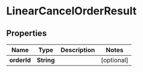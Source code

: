 # LinearCancelOrderResult

## Properties
Name | Type | Description | Notes
------------ | ------------- | ------------- | -------------
**orderId** | **String** |  |  [optional]
